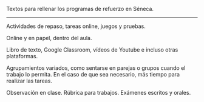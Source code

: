Textos para rellenar los programas de refuerzo en Séneca.

---

Actividades de repaso, tareas online, juegos y pruebas.

Online y en papel, dentro del aula.

Libro de texto, Google Classroom, vídeos de Youtube e incluso otras plataformas.

Agrupamientos variados, como sentarse en parejas o grupos cuando el trabajo lo permita. En el caso de que sea necesario, más tiempo para realizar las tareas.

Observación en clase. Rúbrica para trabajos. Exámenes escritos y orales.
